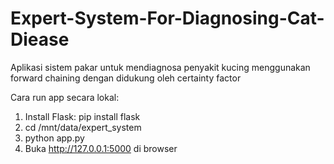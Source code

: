 # Expert-System-For-Diagnosing-Cat-Diease
Aplikasi sistem pakar untuk mendiagnosa penyakit kucing menggunakan forward chaining dengan didukung oleh certainty factor

Cara run app secara lokal:
1. Install Flask: pip install flask
2. cd /mnt/data/expert_system
3. python app.py
4. Buka http://127.0.0.1:5000 di browser
